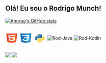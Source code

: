 ## Olá! Eu sou o Rodrigo Munch!

[![Anurag's GitHub stats](https://github-readme-stats.vercel.app/api?username=RodrigoMunch&show_icons=true&theme=dark)](https://github.com/RodrigoMunch/github-readme-stats)

<div style="display: inline_block"><br>
  
  <img align="center" alt="Rod-HTML" height="30" width="40" src="https://raw.githubusercontent.com/devicons/devicon/master/icons/html5/html5-original.svg">
  <img align="center" alt="Rod-CSS" height="30" width="40" src="https://raw.githubusercontent.com/devicons/devicon/master/icons/css3/css3-original.svg">
  <img align="center" alt="Rod-Python" height="30" width="40" src="https://raw.githubusercontent.com/devicons/devicon/master/icons/python/python-original.svg">
  <img align="center" alt="Rod-Java" height="30" width="40" src="https://cdn.jsdelivr.net/gh/devicons/devicon@latest/icons/java/java-original.svg">
  <img align="center" alt="Rod-Kotlin" height="30" width="40" src="https://cdn.jsdelivr.net/gh/devicons/devicon@latest/icons/kotlin/kotlin-original.svg">
</div>

##

<div>
  <a href = "mailto: munchrodrigo@gmail.com"><img src="https://img.shields.io/badge/-Gmail-%23333?style=for-the-badge&logo=gmail&logoColor=white" target="_blank"></a>
  <a href="https://www.linkedin.com/in/rodrigo-munch-9958b5234/" target="_blank"><img src="https://img.shields.io/badge/-LinkedIn-%230077B5?style=for-the-badge&logo=linkedin&logoColor=white" target="_blank"></a> 
</div>
